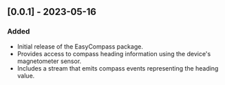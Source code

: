 ## [0.0.1] - 2023-05-16

### Added
- Initial release of the EasyCompass package.
- Provides access to compass heading information using the device's magnetometer sensor.
- Includes a stream that emits compass events representing the heading value.

